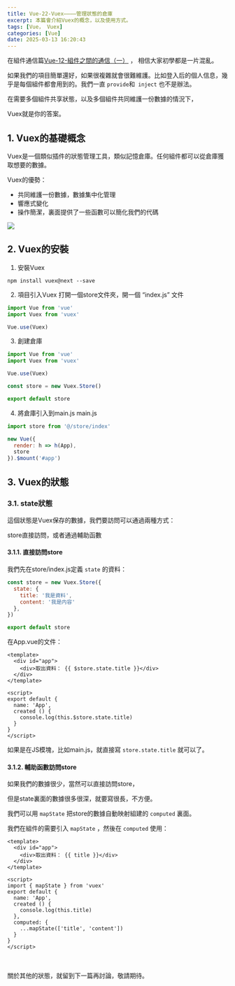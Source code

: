 ```yaml
---
title: Vue-22-Vuex————管理狀態的倉庫
excerpt: 本篇會介紹Vuex的概念，以及使用方式。
tags: [Vue， Vuex]
categories: [Vue]
date: 2025-03-13 16:20:43
---
```


在組件通信篇[Vue-12-組件之間的通信（一）](https://notebook-olive.vercel.app/2025/03/05/vue/Vue-12-props/) ， 相信大家初學都是一片混亂。

如果我們的項目簡單還好，如果很複雜就會很難維護。比如登入后的個人信息，幾乎是每個組件都會用到的。我們一直 `provide`和` inject` 也不是辦法。

在需要多個組件共享狀態，以及多個組件共同維護一份數據的情況下，

Vuex就是你的答案。
<br>

## 1. Vuex的基礎概念

Vuex是一個類似插件的狀態管理工具，類似記憶倉庫。任何組件都可以從倉庫獲取想要的數據。

Vuex的優勢：
- 共同維護一份數據，數據集中化管理
- 響應式變化
- 操作簡潔，裏面提供了一些函數可以簡化我們的代碼

![](/img/Vue/Vue-22-1.png) 

## 2. Vuex的安裝

1. 安裝Vuex
```
npm install vuex@next --save
```

2. 項目引入Vuex
打開一個store文件夾，開一個 “index.js” 文件

```js
import Vue from 'vue'
import Vuex from 'vuex'

Vue.use(Vuex)
```

3. 創建倉庫

```js
import Vue from 'vue'
import Vuex from 'vuex'

Vue.use(Vuex)

const store = new Vuex.Store()

export default store
```

4. 將倉庫引入到main.js
main.js

```js
import store from '@/store/index'

new Vue({
  render: h => h(App),
  store
}).$mount('#app')

```

## 3. Vuex的狀態
### 3.1. state狀態
這個狀態是Vuex保存的數據，我們要訪問可以通過兩種方式：

store直接訪問，或者通過輔助函數

#### 3.1.1. 直接訪問store

我們先在store/index.js定義 `state` 的資料：
```js
const store = new Vuex.Store({
  state: {
    title: '我是資料',
    content: '我是内容'
  },
})

export default store
```

在App.vue的文件：
```vue
<template>
  <div id="app">
    <div>取出資料： {{ $store.state.title }}</div>
  </div>
</template>

<script>
export default {
  name: 'App',
  created () {
    console.log(this.$store.state.title)
  }
}
</script>
```

如果是在JS模塊，比如main.js，就直接寫 `store.state.title` 就可以了。

#### 3.1.2. 輔助函數訪問store
如果我們的數據很少，當然可以直接訪問store，

但是state裏面的數據很多很深，就要寫很長，不方便。

我們可以用 `mapState` 把store的數據自動映射組建的 `computed` 裏面。

我們在組件的需要引入 `mapState` ，然後在 `computed` 使用：
```vue
<template>
  <div id="app">
    <div>取出資料： {{ title }}</div>
  </div>
</template>

<script>
import { mapState } from 'vuex'
export default {
  name: 'App',
  created () {
    console.log(this.title)
  },
  computed: {
    ...mapState(['title', 'content'])
  }
}
</script>
```
<br><br>
關於其他的狀態，就留到下一篇再討論，敬請期待。
<br>